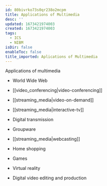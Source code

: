 ```yaml
---
id: 80bivrko73s0qr238o2mcpm
title: Applications of Multimedia
desc: ''
updated: 1673421974003
created: 1673421974003
tags:
  - ICS
  - NIBM
isDir: false
enableToc: false
title_imported: Aplications of Multimedia
---
```


Applications of multimedia

-   World Wide Web

-   [[video_conferencing|video-conferencing]]

-    [[streaming_media|video-on-demand]]

-    [[streaming_media|interactive-tv]]

-   Digital transmission

-   Groupware

-   [[streaming_media|webcasting]]

-   Home shopping

-   Games

-   Virtual reality

-   Digital video editing and production
